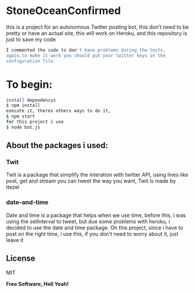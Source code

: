 

# StoneOceanConfirmed

  

this is a project for an autonomous Twitter posting bot, this don't need to be pretty or have an actual site, this will work on Heroku, and this repository is just to save my code

  

  ```sh
I commented the code to don't have problems during the tests, 
again,to make it work you should put your twitter keys in the 
configuration file
```

# To begin:
```sh
install dependencys
$ npm install
execute it, theres others ways to do it,
$ npm start
for this project i use
$ node bot.js
```

  

## About the packages i used:

### Twit

Twit is a package that simplify the interation with twitter API, using lines like post, get and stream you can tweet the way you want, Twit is made by ttezel
  

### date-and-time

Date and time is a package that helps when we use time, before this, i was using the setInterval to tweet, but due some problems with heroku, i decided to use the date and time package.
On this project, since i have to post on the right time, i use this, if you don't need to worry about it, just leave it

## License

MIT


**Free Software, Hell Yeah!**
